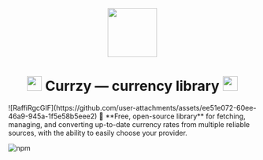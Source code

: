 <div align="center">
  <img src="https://raw.githubusercontent.com/anidzen-labs/Design-assets/refs/heads/main/anidzen/TRANSPARENT_WHITE_RING.png" height="100px">
  <h1><img src="https://raw.githubusercontent.com/anidzen-labs/Design-assets/refs/heads/main/anidzen/TRANSPARENT_TRANSPARENT_RING.png" height="30px"/> Currzy — currency library <img src="https://raw.githubusercontent.com/anidzen-labs/Design-assets/refs/heads/main/anidzen/TRANSPARENT_TRANSPARENT_RING.png" height="30px"/></h1> 
</div>
![RaffiRgcGIF](https://github.com/user-attachments/assets/ee51e072-60ee-46a9-945a-1f5e58b5eee2)
💱 **Free, open-source library** for fetching, managing, and converting up-to-date currency rates from multiple reliable sources, with the ability to easily choose your provider.  


![npm](https://img.shields.io/npm/dt/currzy?color=blue&label=npm%20downloads)
